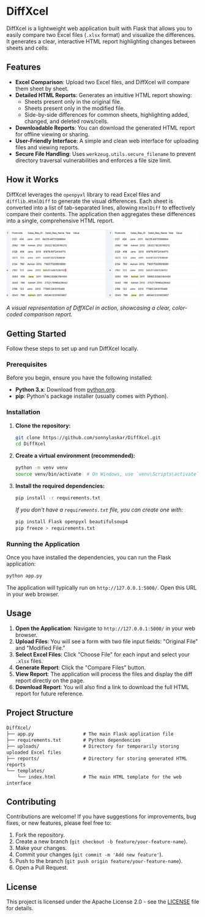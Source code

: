 # DiffXcel

DiffXcel is a lightweight web application built with Flask that allows you to easily compare two Excel files (`.xlsx` format) and visualize the differences. It generates a clear, interactive HTML report highlighting changes between sheets and cells.

## Features

  * **Excel Comparison**: Upload two Excel files, and DiffXcel will compare them sheet by sheet.
  * **Detailed HTML Reports**: Generates an intuitive HTML report showing:
      * Sheets present only in the original file.
      * Sheets present only in the modified file.
      * Side-by-side differences for common sheets, highlighting added, changed, and deleted rows/cells.
  * **Downloadable Reports**: You can download the generated HTML report for offline viewing or sharing.
  * **User-Friendly Interface**: A simple and clean web interface for uploading files and viewing reports.
  * **Secure File Handling**: Uses `werkzeug.utils.secure_filename` to prevent directory traversal vulnerabilities and enforces a file size limit.

## How it Works

DiffXcel leverages the `openpyxl` library to read Excel files and `difflib.HtmlDiff` to generate the visual differences. Each sheet is converted into a list of tab-separated lines, allowing `HtmlDiff` to effectively compare their contents. The application then aggregates these differences into a single, comprehensive HTML report.

![DiffXCel Comparison Screenshot](screenshot.png)

*A visual representation of DiffXCel in action, showcasing a clear, color-coded comparison report.*

## Getting Started

Follow these steps to set up and run DiffXcel locally.

### Prerequisites

Before you begin, ensure you have the following installed:

  * **Python 3.x**: Download from [python.org](https://www.python.org/).
  * **pip**: Python's package installer (usually comes with Python).

### Installation

1.  **Clone the repository:**

    ```bash
    git clone https://github.com/sonnylaskar/DiffXcel.git
    cd DiffXcel
    ```

2.  **Create a virtual environment (recommended):**

    ```bash
    python -m venv venv
    source venv/bin/activate  # On Windows, use `venv\Scripts\activate`
    ```

3.  **Install the required dependencies:**

    ```bash
    pip install -r requirements.txt
    ```

    *If you don't have a `requirements.txt` file, you can create one with:*

    ```bash
    pip install Flask openpyxl beautifulsoup4
    pip freeze > requirements.txt
    ```

### Running the Application

Once you have installed the dependencies, you can run the Flask application:

```bash
python app.py
```

The application will typically run on `http://127.0.0.1:5000/`. Open this URL in your web browser.

## Usage

1.  **Open the Application**: Navigate to `http://127.0.0.1:5000/` in your web browser.
2.  **Upload Files**: You will see a form with two file input fields: "Original File" and "Modified File."
3.  **Select Excel Files**: Click "Choose File" for each input and select your `.xlsx` files.
4.  **Generate Report**: Click the "Compare Files" button.
5.  **View Report**: The application will process the files and display the diff report directly on the page.
6.  **Download Report**: You will also find a link to download the full HTML report for future reference.

## Project Structure

```
DiffXcel/
├── app.py                  # The main Flask application file
├── requirements.txt        # Python dependencies
├── uploads/                # Directory for temporarily storing uploaded Excel files
├── reports/                # Directory for storing generated HTML reports
└── templates/
    └── index.html          # The main HTML template for the web interface
```

## Contributing

Contributions are welcome\! If you have suggestions for improvements, bug fixes, or new features, please feel free to:

1.  Fork the repository.
2.  Create a new branch (`git checkout -b feature/your-feature-name`).
3.  Make your changes.
4.  Commit your changes (`git commit -m 'Add new feature'`).
5.  Push to the branch (`git push origin feature/your-feature-name`).
6.  Open a Pull Request.

## License

This project is licensed under the Apache License 2.0 - see the [LICENSE](LICENSE) file for details.